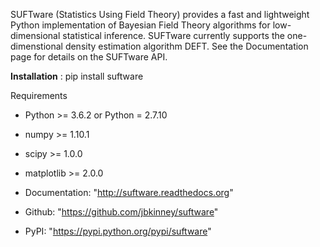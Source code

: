 SUFTware (Statistics Using Field Theory) provides a fast and lightweight Python implementation of Bayesian Field Theory algorithms for low-dimensional statistical inference. SUFTware currently supports the one-dimenstional density estimation algorithm DEFT. See the Documentation page for details on the SUFTware API.


**Installation** :
pip install suftware

Requirements 

* Python >= 3.6.2 or Python = 2.7.10
* numpy >= 1.10.1
* scipy >= 1.0.0
* matplotlib >= 2.0.0


* Documentation: "http://suftware.readthedocs.org"
* Github: "https://github.com/jbkinney/suftware"
* PyPI: "https://pypi.python.org/pypi/suftware"